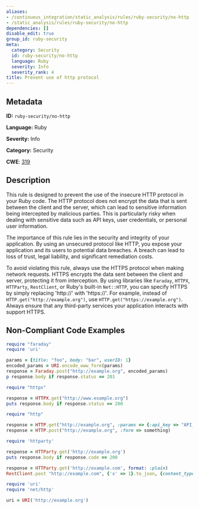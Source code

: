 ```yaml
---
aliases:
- /continuous_integration/static_analysis/rules/ruby-security/no-http
- /static_analysis/rules/ruby-security/no-http
dependencies: []
disable_edit: true
group_id: ruby-security
meta:
  category: Security
  id: ruby-security/no-http
  language: Ruby
  severity: Info
  severity_rank: 4
title: Prevent use of http protocol
---
```

<!--  SOURCED FROM https://github.com/DataDog/datadog-static-analyzer-rule-docs -->


## Metadata
**ID:** `ruby-security/no-http`

**Language:** Ruby

**Severity:** Info

**Category:** Security

**CWE**: [319](https://cwe.mitre.org/data/definitions/319.html)

## Description
This rule is designed to prevent the use of the insecure HTTP protocol in your Ruby code. The HTTP protocol does not encrypt the data that is sent between the client and the server, which can lead to sensitive information being intercepted by malicious parties. This is particularly risky when dealing with sensitive data such as API keys, user credentials, or personal user information.

The importance of this rule lies in the security and integrity of your application. By using an unsecured protocol like HTTP, you expose your application and its users to potential data breaches. A breach can lead to loss of trust, legal liability, and significant remediation costs. 

To avoid violating this rule, always use the HTTPS protocol when making network requests. HTTPS encrypts the data sent between the client and server, protecting it from interception. By using libraries like `Faraday`, `HTTPX`, `HTTParty`, `RestClient`, or Ruby's built-in `Net::HTTP`, you can specify HTTPS by simply replacing 'http://' with 'https://'. For example, instead of `HTTP.get("http://example.org")`, use `HTTP.get("https://example.org")`. Always ensure that any third-party services your application interacts with support HTTPS.

## Non-Compliant Code Examples
```ruby
require "faraday"
require 'uri'

params = {title: "foo", body: "bar", userID: 1}
encoded_params = URI.encode_www_form(params)
response = Faraday.post("http://example.org", encoded_params)
p response.body if response.status == 201
```

```ruby
require "httpx"

response = HTTPX.get("http://www.example.org")
puts response.body if response.status == 200
```

```ruby
require "http"

response = HTTP.get("http://example.org", :params => {:api_key => "API_KEY"})
response = HTTP.post("http://example.org", :form => something)

```

```ruby
require 'httparty'

response = HTTParty.get('http://example.org')
puts response.body if response.code == 200

response = HTTParty.get('http://example.com', format: :plain)
RestClient.post "http://example.com", {'x' => 1}.to_json, {content_type: :json, accept: :json}
```

```ruby
require 'uri'
require 'net/http'

uri = URI('http://example.org')
```
